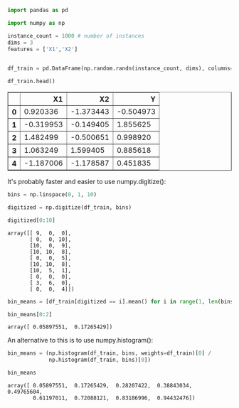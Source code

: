 

```python
import pandas as pd
```


```python
import numpy as np
```


```python
instance_count = 1000 # number of instances
dims = 3
features = ['X1','X2']

    
df_train = pd.DataFrame(np.random.randn(instance_count, dims), columns=['X1','X2', 'Y'], index=np.arange(instance_count))

```


```python
df_train.head()
```




<div>
<table border="1" class="dataframe">
  <thead>
    <tr style="text-align: right;">
      <th></th>
      <th>X1</th>
      <th>X2</th>
      <th>Y</th>
    </tr>
  </thead>
  <tbody>
    <tr>
      <th>0</th>
      <td>0.920336</td>
      <td>-1.373443</td>
      <td>-0.504973</td>
    </tr>
    <tr>
      <th>1</th>
      <td>-0.319953</td>
      <td>-0.149405</td>
      <td>1.855625</td>
    </tr>
    <tr>
      <th>2</th>
      <td>1.482499</td>
      <td>-0.500651</td>
      <td>0.998920</td>
    </tr>
    <tr>
      <th>3</th>
      <td>1.063249</td>
      <td>1.599405</td>
      <td>0.885618</td>
    </tr>
    <tr>
      <th>4</th>
      <td>-1.187006</td>
      <td>-1.178587</td>
      <td>0.451835</td>
    </tr>
  </tbody>
</table>
</div>



It's probably faster and easier to use numpy.digitize():


```python
bins = np.linspace(0, 1, 10)
```


```python
digitized = np.digitize(df_train, bins)
```


```python
digitized[0:10]
```




    array([[ 9,  0,  0],
           [ 0,  0, 10],
           [10,  0,  9],
           [10, 10,  8],
           [ 0,  0,  5],
           [10, 10,  8],
           [10,  5,  1],
           [ 0,  0,  0],
           [ 3,  6,  0],
           [ 0,  0,  4]])




```python
bin_means = [df_train[digitized == i].mean() for i in range(1, len(bins))]
```


```python
bin_means[0:2]
```




    array([ 0.05897551,  0.17265429])



An alternative to this is to use numpy.histogram():


```python
bin_means = (np.histogram(df_train, bins, weights=df_train)[0] /
             np.histogram(df_train, bins)[0])
```


```python
bin_means
```




    array([ 0.05897551,  0.17265429,  0.28207422,  0.38843034,  0.49765604,
            0.61197011,  0.72088121,  0.83186996,  0.94432476])




```python

```
